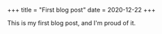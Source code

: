 +++
title = "First blog post"
date = 2020-12-22
+++

This is my first blog post, and I'm proud of it.
